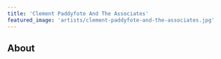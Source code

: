 ```yaml
---
title: 'Clement Paddyfote And The Associates'
featured_image: 'artists/clement-paddyfote-and-the-associates.jpg'
---
```


## About


